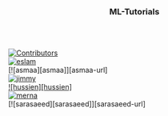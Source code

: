 <div id="top"></div>

<!-- PROJECT LOGO -->
<br />
<div align="center">

<h3 align="center">ML-Tutorials</h3>
    <br />
    <br />
  </p>
</div>

[![Contributors][contributors-shield]][contributors-url]
<br/>
[![eslam][eslam]][eslam-url]
<br/>
[![asmaa][asmaa]][asmaa-url]
<br/>
[![jimmy][jimmy]][jimmy-url]
<br/>
[![hussien][hussien]][hussein-url]
<br/>
[![merna][merna]][merna-url]
<br/>
[![sarasaeed][sarasaeed]][sarasaeed-url]

<!-- MARKDOWN LINKS & IMAGES -->
[eslam]: https://img.shields.io/badge/Contributor-Eslam%20Mohamed-blue
[eslam-url]: https://github.com/xS4yk0x
[omar]: https://img.shields.io/badge/Contributor-Asmaa%20Khaled-blue
[omar-url]: https://github.com/Asmaakhaled8
[jimmy]: https://img.shields.io/badge/Contributor-Ahmed%20Gamal-blue
[jimmy-url]: https://github.com/GReeDYBOY1
[hussein]: https://img.shields.io/badge/Contributor-Hussein%20Medhat-blue
[hussein-url]: https://github.com/hussein1574
[merna]: https://img.shields.io/badge/Contributor-Merna%20Ashraf-blue
[merna-url]: https://github.com/merna903
[contributors-shield]: https://img.shields.io/github/contributors/xS4yk0x/ML-Tutorials.svg?style=for-the-badge
[contributors-url]: https://github.com/xS4yk0x/ML-Tutorials/graphs/contributors
